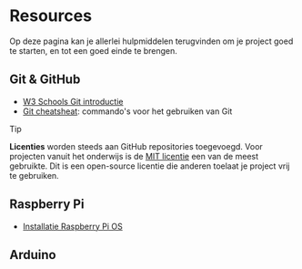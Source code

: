 # Resources
Op deze pagina kan je allerlei hulpmiddelen terugvinden om je project goed te starten, en tot een goed einde te brengen.

## Git & GitHub
- [W3 Schools Git introductie](https://www.w3schools.com/git/git_intro.asp?remote=github)
- [Git cheatsheat](https://education.github.com/git-cheat-sheet-education.pdf): commando's voor het gebruiken van Git

> [!TIP]
> **Licenties** worden steeds aan GitHub repositories toegevoegd. Voor projecten vanuit het onderwijs is de [MIT licentie](https://opensource.org/license/mit)
> een van de meest gebruikte. Dit is een open-source licentie die anderen toelaat je project vrij te gebruiken.


## Raspberry Pi
- [Installatie Raspberry Pi OS](https://www.youtube.com/watch?v=ntaXWS8Lk34&ab_channel=RaspberryPi)


## Arduino
